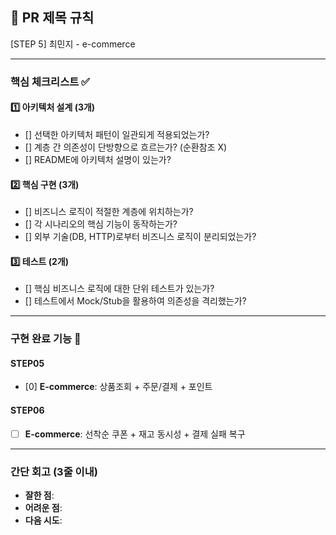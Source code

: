 ## :pushpin: PR 제목 규칙
[STEP 5] 최민지 - e-commerce

---
### **핵심 체크리스트** :white_check_mark:

#### :one: 아키텍처 설계 (3개)
- [] 선택한 아키텍처 패턴이 일관되게 적용되었는가?
- [] 계층 간 의존성이 단방향으로 흐르는가? (순환참조 X)
- [] README에 아키텍처 설명이 있는가?

#### :two: 핵심 구현 (3개)
- [] 비즈니스 로직이 적절한 계층에 위치하는가?
- [] 각 시나리오의 핵심 기능이 동작하는가?
- [] 외부 기술(DB, HTTP)로부터 비즈니스 로직이 분리되었는가?

#### :three: 테스트 (2개)
- [] 핵심 비즈니스 로직에 대한 단위 테스트가 있는가?
- [] 테스트에서 Mock/Stub을 활용하여 의존성을 격리했는가?

---
### **구현 완료 기능** :pencil:

#### STEP05
- [0] **E-commerce**: 상품조회 + 주문/결제 + 포인트

#### STEP06
- [ ] **E-commerce**: 선착순 쿠폰 + 재고 동시성 + 결제 실패 복구

---
### **간단 회고** (3줄 이내)
- **잘한 점**:
- **어려운 점**:
- **다음 시도**: